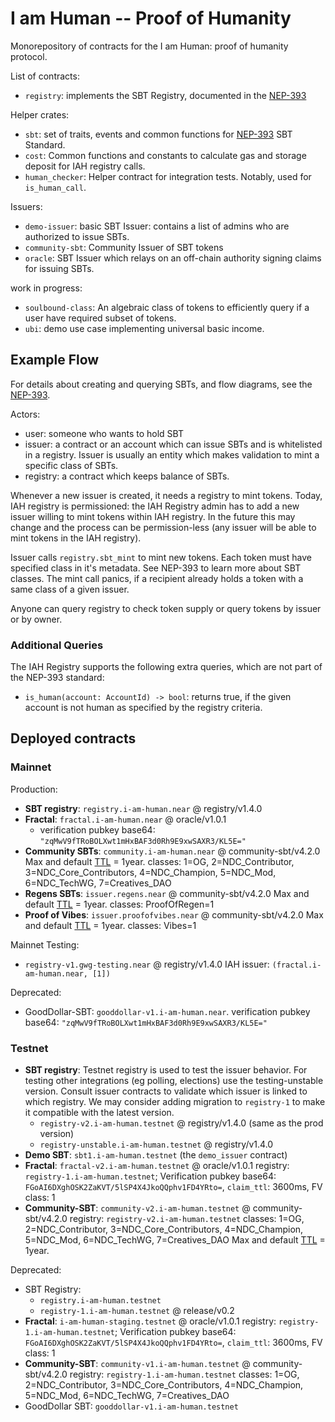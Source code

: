 # I am Human -- Proof of Humanity

Monorepository of contracts for the I am Human: proof of humanity protocol.

List of contracts:

- `registry`: implements the SBT Registry, documented in the [NEP-393](https://github.com/near/NEPs/pull/393/)

Helper crates:

- `sbt`: set of traits, events and common functions for [NEP-393](https://github.com/near/NEPs/pull/393/) SBT Standard.
- `cost`: Common functions and constants to calculate gas and storage deposit for IAH registry calls.
- `human_checker`: Helper contract for integration tests. Notably, used for `is_human_call`.

Issuers:

- `demo-issuer`: basic SBT Issuer: contains a list of admins who are authorized to issue SBTs.
- `community-sbt`: Community Issuer of SBT tokens
- `oracle`: SBT Issuer which relays on an off-chain authority signing claims for issuing SBTs.

work in progress:

- `soulbound-class`: An algebraic class of tokens to efficiently query if a user have required subset of tokens.
- `ubi`: demo use case implementing universal basic income.

## Example Flow

For details about creating and querying SBTs, and flow diagrams, see the [NEP-393](https://github.com/near/NEPs/pull/393/).

Actors:

- user: someone who wants to hold SBT
- issuer: a contract or an account which can issue SBTs and is whitelisted in a registry. Issuer is usually an entity which makes validation to mint a specific class of SBTs.
- registry: a contract which keeps balance of SBTs.

Whenever a new issuer is created, it needs a registry to mint tokens. Today, IAH registry is permissioned: the IAH Registry admin has to add a new issuer willing to mint tokens within IAH registry. In the future this may change and the process can be permission-less (any issuer will be able to mint tokens in the IAH registry).

Issuer calls `registry.sbt_mint` to mint new tokens. Each token must have specified class in it's metadata. See NEP-393 to learn more about SBT classes. The mint call panics, if a recipient already holds a token with a same class of a given issuer.

Anyone can query registry to check token supply or query tokens by issuer or by owner.

### Additional Queries

The IAH Registry supports the following extra queries, which are not part of the NEP-393 standard:

- `is_human(account: AccountId) -> bool`: returns true, if the given account is not human as specified by the registry criteria.

## Deployed contracts

### Mainnet

Production:

- **SBT registry**: `registry.i-am-human.near` @ registry/v1.4.0
- **Fractal**: `fractal.i-am-human.near` @ oracle/v1.0.1
  - verification pubkey base64: `"zqMwV9fTRoBOLXwt1mHxBAF3d0Rh9E9xwSAXR3/KL5E="`
- **Community SBTs**: `community.i-am-human.near` @ community-sbt/v4.2.0
  Max and default [TTL](./contracts/community-sbt/README.md#ttl) = 1year.
  classes: 1=OG, 2=NDC_Contributor, 3=NDC_Core_Contributors, 4=NDC_Champion, 5=NDC_Mod, 6=NDC_TechWG, 7=Creatives_DAO
- **Regens SBTs**: `issuer.regens.near` @ community-sbt/v4.2.0
  Max and default [TTL](./contracts/community-sbt/README.md#ttl) = 1year.
  classes: ProofOfRegen=1
- **Proof of Vibes**: `issuer.proofofvibes.near` @ community-sbt/v4.2.0
  Max and default [TTL](./contracts/community-sbt/README.md#ttl) = 1year.
  classes: Vibes=1

Mainnet Testing:

- `registry-v1.gwg-testing.near` @ registry/v1.4.0
  IAH issuer: `(fractal.i-am-human.near, [1])`

Deprecated:

- GoodDollar-SBT: `gooddollar-v1.i-am-human.near`.
  verification pubkey base64: `"zqMwV9fTRoBOLXwt1mHxBAF3d0Rh9E9xwSAXR3/KL5E="`

### Testnet

- **SBT registry**:
  Testnet registry is used to test the issuer behavior. For testing other integrations (eg polling, elections) use the testing-unstable version. Consult issuer contracts to validate which issuer is linked to which registry. We may consider adding migration to `registry-1` to make it compatible with the latest version.
  - `registry-v2.i-am-human.testnet` @ registry/v1.4.0 (same as the prod version)
  - `registry-unstable.i-am-human.testnet` @ registry/v1.4.0
- **Demo SBT**: `sbt1.i-am-human.testnet` (the `demo_issuer` contract)
- **Fractal**: `fractal-v2.i-am-human.testnet` @ oracle/v1.0.1
  registry: `registry-1.i-am-human.testnet`; Verification pubkey base64: `FGoAI6DXghOSK2ZaKVT/5lSP4X4JkoQQphv1FD4YRto=`, `claim_ttl`: 3600ms, FV class: 1
- **Community-SBT**: `community-v2.i-am-human.testnet` @ community-sbt/v4.2.0
  registry: `registry-v2.i-am-human.testnet`
  classes: 1=OG, 2=NDC_Contributor, 3=NDC_Core_Contributors, 4=NDC_Champion, 5=NDC_Mod, 6=NDC_TechWG, 7=Creatives_DAO
  Max and default [TTL](./contracts/community-sbt/README.md#ttl) = 1year.

Deprecated:

- SBT Registry:
  - `registry.i-am-human.testnet`
  - `registry-1.i-am-human.testnet` @ release/v0.2
- **Fractal**: `i-am-human-staging.testnet` @ oracle/v1.0.1
  registry: `registry-1.i-am-human.testnet`; Verification pubkey base64: `FGoAI6DXghOSK2ZaKVT/5lSP4X4JkoQQphv1FD4YRto=`, `claim_ttl`: 3600ms, FV class: 1
- **Community-SBT**: `community-v1.i-am-human.testnet` @ community-sbt/v4.2.0
  registry: `registry-1.i-am-human.testnet`
  classes: 1=OG, 2=NDC_Contributor, 3=NDC_Core_Contributors, 4=NDC_Champion, 5=NDC_Mod, 6=NDC_TechWG, 7=Creatives_DAO
- GoodDollar SBT: `gooddollar-v1.i-am-human.testnet`
